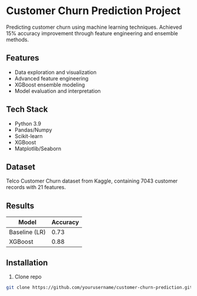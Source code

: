 # Customer Churn Prediction Project

Predicting customer churn using machine learning techniques. Achieved 15% accuracy improvement through feature engineering and ensemble methods.

## Features
- Data exploration and visualization
- Advanced feature engineering
- XGBoost ensemble modeling
- Model evaluation and interpretation

## Tech Stack
- Python 3.9
- Pandas/Numpy
- Scikit-learn
- XGBoost
- Matplotlib/Seaborn

## Dataset
Telco Customer Churn dataset from Kaggle, containing 7043 customer records with 21 features.

## Results
| Model          | Accuracy |
|----------------|----------|
| Baseline (LR)  | 0.73     |
| XGBoost        | 0.88     |

## Installation
1. Clone repo
```bash
git clone https://github.com/yourusername/customer-churn-prediction.git
